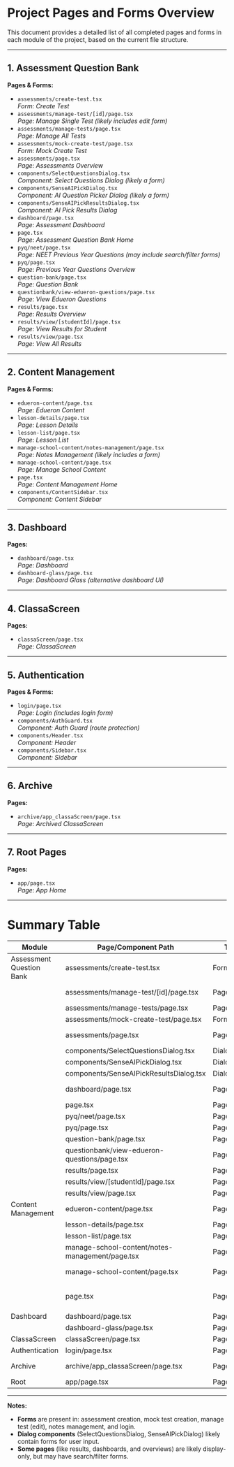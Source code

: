 # Project Pages and Forms Overview

This document provides a detailed list of all completed pages and forms in each module of the project, based on the current file structure.

---

## 1. Assessment Question Bank

**Pages & Forms:**

- `assessments/create-test.tsx`  
  _Form: Create Test_
- `assessments/manage-test/[id]/page.tsx`  
  _Page: Manage Single Test (likely includes edit form)_
- `assessments/manage-tests/page.tsx`  
  _Page: Manage All Tests_
- `assessments/mock-create-test/page.tsx`  
  _Form: Mock Create Test_
- `assessments/page.tsx`  
  _Page: Assessments Overview_
- `components/SelectQuestionsDialog.tsx`  
  _Component: Select Questions Dialog (likely a form)_
- `components/SenseAIPickDialog.tsx`  
  _Component: AI Question Picker Dialog (likely a form)_
- `components/SenseAIPickResultsDialog.tsx`  
  _Component: AI Pick Results Dialog_
- `dashboard/page.tsx`  
  _Page: Assessment Dashboard_
- `page.tsx`  
  _Page: Assessment Question Bank Home_
- `pyq/neet/page.tsx`  
  _Page: NEET Previous Year Questions (may include search/filter forms)_
- `pyq/page.tsx`  
  _Page: Previous Year Questions Overview_
- `question-bank/page.tsx`  
  _Page: Question Bank_
- `questionbank/view-edueron-questions/page.tsx`  
  _Page: View Edueron Questions_
- `results/page.tsx`  
  _Page: Results Overview_
- `results/view/[studentId]/page.tsx`  
  _Page: View Results for Student_
- `results/view/page.tsx`  
  _Page: View All Results_

---

## 2. Content Management

**Pages & Forms:**

- `edueron-content/page.tsx`  
  _Page: Edueron Content_
- `lesson-details/page.tsx`  
  _Page: Lesson Details_
- `lesson-list/page.tsx`  
  _Page: Lesson List_
- `manage-school-content/notes-management/page.tsx`  
  _Page: Notes Management (likely includes a form)_
- `manage-school-content/page.tsx`  
  _Page: Manage School Content_
- `page.tsx`  
  _Page: Content Management Home_
- `components/ContentSidebar.tsx`  
  _Component: Content Sidebar_

---

## 3. Dashboard

**Pages:**

- `dashboard/page.tsx`  
  _Page: Dashboard_
- `dashboard-glass/page.tsx`  
  _Page: Dashboard Glass (alternative dashboard UI)_

---

## 4. ClassaScreen

**Pages:**

- `classaScreen/page.tsx`  
  _Page: ClassaScreen_

---

## 5. Authentication

**Pages & Forms:**

- `login/page.tsx`  
  _Page: Login (includes login form)_
- `components/AuthGuard.tsx`  
  _Component: Auth Guard (route protection)_
- `components/Header.tsx`  
  _Component: Header_
- `components/Sidebar.tsx`  
  _Component: Sidebar_

---

## 6. Archive

**Pages:**

- `archive/app_classaScreen/page.tsx`  
  _Page: Archived ClassaScreen_

---

## 7. Root Pages

**Pages:**

- `app/page.tsx`  
  _Page: App Home_

---

# Summary Table

| Module                   | Page/Component Path                             | Type        | Description/Notes       |
| ------------------------ | ----------------------------------------------- | ----------- | ----------------------- |
| Assessment Question Bank | assessments/create-test.tsx                     | Form        | Create Test             |
|                          | assessments/manage-test/[id]/page.tsx           | Page/Form   | Manage/Edit Single Test |
|                          | assessments/manage-tests/page.tsx               | Page        | Manage All Tests        |
|                          | assessments/mock-create-test/page.tsx           | Form        | Mock Create Test        |
|                          | assessments/page.tsx                            | Page        | Assessments Overview    |
|                          | components/SelectQuestionsDialog.tsx            | Dialog/Form | Select Questions        |
|                          | components/SenseAIPickDialog.tsx                | Dialog/Form | AI Question Picker      |
|                          | components/SenseAIPickResultsDialog.tsx         | Dialog      | AI Pick Results         |
|                          | dashboard/page.tsx                              | Page        | Assessment Dashboard    |
|                          | page.tsx                                        | Page        | Assessment Home         |
|                          | pyq/neet/page.tsx                               | Page        | NEET PYQ                |
|                          | pyq/page.tsx                                    | Page        | PYQ Overview            |
|                          | question-bank/page.tsx                          | Page        | Question Bank           |
|                          | questionbank/view-edueron-questions/page.tsx    | Page        | View Edueron Questions  |
|                          | results/page.tsx                                | Page        | Results Overview        |
|                          | results/view/[studentId]/page.tsx               | Page        | Student Results         |
|                          | results/view/page.tsx                           | Page        | All Results             |
| Content Management       | edueron-content/page.tsx                        | Page        | Edueron Content         |
|                          | lesson-details/page.tsx                         | Page        | Lesson Details          |
|                          | lesson-list/page.tsx                            | Page        | Lesson List             |
|                          | manage-school-content/notes-management/page.tsx | Page/Form   | Notes Management        |
|                          | manage-school-content/page.tsx                  | Page        | Manage School Content   |
|                          | page.tsx                                        | Page        | Content Management Home |
| Dashboard                | dashboard/page.tsx                              | Page        | Dashboard               |
|                          | dashboard-glass/page.tsx                        | Page        | Dashboard Glass         |
| ClassaScreen             | classaScreen/page.tsx                           | Page        | ClassaScreen            |
| Authentication           | login/page.tsx                                  | Page/Form   | Login                   |
| Archive                  | archive/app_classaScreen/page.tsx               | Page        | Archived ClassaScreen   |
| Root                     | app/page.tsx                                    | Page        | App Home                |

---

**Notes:**

- **Forms** are present in: assessment creation, mock test creation, manage test (edit), notes management, and login.
- **Dialog components** (SelectQuestionsDialog, SenseAIPickDialog) likely contain forms for user input.
- **Some pages** (like results, dashboards, and overviews) are likely display-only, but may have search/filter forms.
